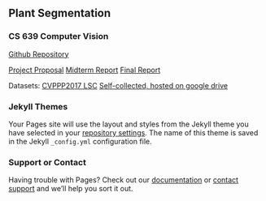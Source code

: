 ## Plant Segmentation
### CS 639 Computer Vision

[Github Repository](https://github.com/cpsiff/plant-segmentation)

[Project Proposal](?)
[Midterm Report](?)
[Final Report](?)

Datasets:
[CVPPP2017 LSC](https://www.plant-phenotyping.org/datasets-home)
[Self-collected, hosted on google drive](https://drive.google.com/drive/u/1/folders/1o7BMx_QDEMyHjWjvAFRqM-y4dL1PQiQE)






### Jekyll Themes

Your Pages site will use the layout and styles from the Jekyll theme you have selected in your [repository settings](https://github.com/cpsiff/plant-segmentation/settings). The name of this theme is saved in the Jekyll `_config.yml` configuration file.

### Support or Contact

Having trouble with Pages? Check out our [documentation](https://docs.github.com/categories/github-pages-basics/) or [contact support](https://github.com/contact) and we’ll help you sort it out.
